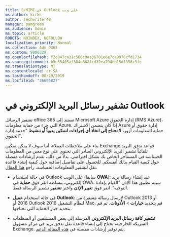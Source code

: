 ```yaml
---
title: S/MIME في Outlook على ويب
ms.author: kirks
author: Techwriter40
manager: pamgreen
ms.audience: Admin
ms.topic: article
ROBOTS: NOINDEX, NOFOLLOW
localization_priority: Normal
ms.collection: Adm_O365
ms.custom: 9000329
ms.openlocfilehash: f2c047ca31c586c0aa36701e6e7ca9976cfd1734
ms.sourcegitcommit: b3e55405af384e868fcd32ea794eb15d1356c3fc
ms.translationtype: MT
ms.contentlocale: ar-SA
ms.lasthandoff: 08/29/2019
ms.locfileid: "36666827"
---
```

# <a name="encrypt-email-messages-in-outlook"></a>تشفير رسائل البريد الإلكتروني في Outlook

تشفير الرسائل office 365 تستند إلى Microsoft Azure إدارة الحقوق (RMS Azure)، التي جزء من حماية معلومات Azure. إذا كان يتضمن الاشتراك Azure إدارة حقوق أو حماية المعلومات أزور، **لا تحتاج إلى اتخاذ أي إجراءات لتمكين يدوياً أو تنشيط** "خدمة إدارة الحقوق".

بناء على ملاحظات العملاء، أننا سوف لا يمكن تمكين Exchange قواعد تدفق البريد تلقائياً تشفير البريد الإلكتروني الصادر التي تحتوي على نوع معين من المعلومات الحساسة في المستأجر الخاص بك بشكل افتراضي. بدلاً من ذلك، نقدم إرشادات مفصلة حول كيفية القيام بذلك أنفسكم. للحصول على تفاصيل إضافية حول كيفية إنشاء قاعدة نقل لتشفير المعلومات الحساسة، راجع [هذا المقال](https://aka.ms/OmeEtr).

- في حالة استخدام Outlook على الويب (سابقا **OWA**): عند إنشاء رسالة بريد إلكتروني، ببساطة انقر فوق **حماية** في OWA. سيتم تطبيق هذا الإذن "القيام بإعادة التوجيه". انقر فوق **تغيير الإذن** واختر **تشفير** تشفير الرسالة فقط.

- في حالة استخدام **عميل Outlook**: لإرسال رسالة مشفرة من Outlook 2013 أو 2016 أو Outlook 2016 لنظام التشغيل Mac، قم بتحديد **خيارات** > **الأذونات**، ثم قم بتحديد خيار الحماية التي تحتاجها.

- **تشفير كافة رسائل البريد الإلكتروني** المرسلة إلى بعض المستلمين أو المنظمات الشريكة الخارجية، تحتاج إلى إنشاء قاعدة نقل تدفق بريد في مركز مسؤول Exchange. يتم توفير إرشادات مفصلة في [هذه المقالة الدعم](https://docs.microsoft.com/office365/securitycompliance/define-mail-flow-rules-to-encrypt-email#create-a-mail-flow-rule-to-encrypt-email-messages-with-the-new-ome-capabilities).

